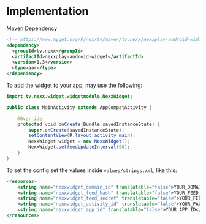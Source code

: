 # Implementation
Maven Dependency
```xml
<!-- https://www.myget.org/F/nexxtv/maven/tv.nexx/nexxplay-android-widget/1.3/nexxplay-android-widget-1.3.aar -->
<dependency>
  <groupId>tv.nexx</groupId>
  <artifactId>nexxplay-android-widget</artifactId>
  <version>1.3</version>
  <type>aar</type>
</dependency>

```

To add the widget to your app, may use the following:
```java
import tv.nexx.widget.widgetmodule.NexxWidget;

public class MainActivity extends AppCompatActivity {

    @Override
    protected void onCreate(Bundle savedInstanceState) {
        super.onCreate(savedInstanceState);
        setContentView(R.layout.activity_main);
        NexxWidget widget = new NexxWidget();
        NexxWidget.setfeedUpdateInterval(90);
    }
}
```
To set the config set the values inside `values/strings.xml`, like this:
```xml
<resources>
    <string name="nexxwidget_domain_id" translatable="false">YOUR_DOMAIN_ID</string>
    <string name="nexxwidget_feed_hash" translatable="false">YOUR_FEED_HASH</string>
    <string name="nexxwidget_feed_secret" translatable="false">YOUR_FEED_SECRET</string>
    <string name="nexxwidget_activity_id" translatable="false">YOUR_PACKAGE_NAME</string>
    <string name="nexxwidget_app_id" translatable="false">YOUR_APP_ID</string>
</resources>
```
